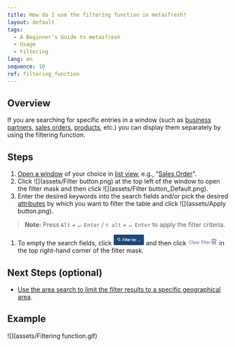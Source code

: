 ```yaml
---
title: How do I use the filtering function in metasfresh?
layout: default
tags:
  - A Beginner's Guide to metasfresh
  - Usage
  - Filtering
lang: en
sequence: 10
ref: filtering_function
---
```


## Overview
If you are searching for specific entries in a window (such as [business partners](New_Business_Partner), [sales orders](SalesOrder_recording), [products](NewProduct), etc.) you can display them separately by using the filtering function.

## Steps
1. [Open a window](Menu) of your choice in [list view](ViewModes), e.g., "[Sales Order](Menu)".
1. Click ![](assets/Filter button.png) at the top left of the window to open the filter mask and then click ![](assets/Filter button_Default.png).
1. Enter the desired keywords into the search fields and/or pick the desired [attributes](Add_attributes_to_BP) by which you want to filter the table and click ![](assets/Apply button.png).
 >**Note:** Press `Alt` + `↵ Enter` / `⌥ alt` + `↵ Enter` to apply the filter criteria.

1. To empty the search fields, click ![](assets/Filter_by_X.png) and then click ![](assets/Clear_filter.png) in the top right-hand corner of the filter mask.

## Next Steps (optional)
- [Use the area search to limit the filter results to a specific geographical area](Area_search_geocoding).

## Example
![](assets/Filtering function.gif)
